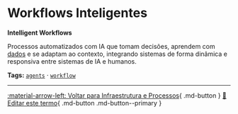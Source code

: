 # Workflows Inteligentes

**Intelligent Workflows**

Processos automatizados com IA que tomam decisões, aprendem com [dados](../conceitos-fundamentais/dados.md) e se adaptam ao contexto, integrando sistemas de forma dinâmica e responsiva entre sistemas de IA e humanos.


**Tags:** [`agents`](../tags.md#agents) · [`workflow`](../tags.md#workflow)

---

[:material-arrow-left: Voltar para Infraestrutura e Processos](index.md){ .md-button }
[📝 Editar este termo](https://github.com/seu-usuario/glossario-ia/edit/main/glossario.yaml){ .md-button .md-button--primary }
